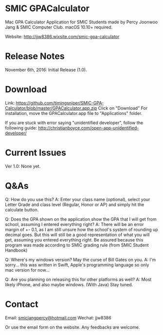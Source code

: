 # SMIC GPACalculator
Mac GPA Calculator Application for SMIC Students made by Percy Joonwoo Jang & SMIC Computer Club.
macOS 10.10+ required.

Website: http://jjw8386.wixsite.com/smic-gpa-calculator

# Release Notes
November 6th, 2016: Initial Release (1.0).

# Download
Link: https://github.com/timingsniper/SMIC-GPA-Calculator/blob/master/GPACalculator.app.zip
Click on "Download"
For installation, move the GPACalculator.app file to "Applications" folder.

If you are stuck with error saying "unidentified developer", follow the following guide: 
http://christianboyce.com/open-app-unidentified-developer/

# Current Issues
Ver 1.0: None yet.

# Q&As
Q: How do you use this?
A: Enter your class name (optional), select your Letter Grade and class level (Regular, Honor or AP) and simply hit the calculate button.

Q: Does the GPA shown on the application show the GPA that I will get from school, assuming I entered everything right?
A: There will be an error margin of +- 0.1, as I am still unsure how the school's system of rounding up decimal goes.
   But this will still be a good representation of what you will get, assuming you entered everything right. Be assured 
   because this program was made according to SMIC grading rule (from SMIC Student Handbook)

Q: Where's my windows version? May the curse of Bill Gates on you.
A: I'm sorry... this was written in Swift, Apple's programming language so only mac version for now...

Q: Are you planning on releasing this for other platforms as well?
A: Most likely iPhone, and also maybe windows. (With Java) Stay tuned.

# Contact
Email: smicjangpercy@hotmail.com
Wechat: jjw8386

Or use the email form on the website. Any feedbacks are welcome.
